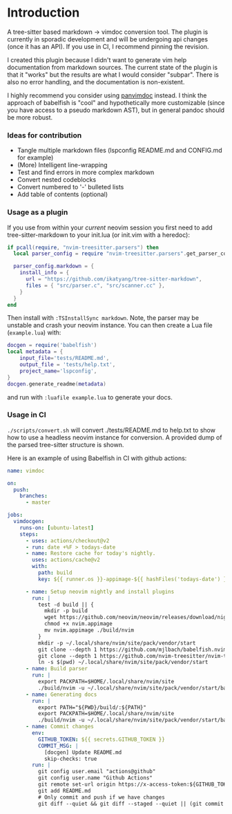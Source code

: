 # Introduction
A tree-sitter based markdown -> vimdoc conversion tool. The plugin is currently in sporadic development and will be undergoing api changes (once it has an API). If you use in CI, I recommend pinning the revision.

I created this plugin because I didn't want to generate vim help documentation from markdown sources. The current state of the plugin is that it "works" but the results are what I would consider "subpar". There is also no error handling, and the documentation is non-existent.

I highly recommend you consider using [panvimdoc](https://github.com/kdheepak/panvimdoc) instead. I think the approach of babelfish is "cool" and hypothetically more customizable (since you have access to a pseudo markdown AST), but in general pandoc should be more robust.

### Ideas for contribution

- Tangle multiple markdown files (lspconfig README.md and CONFIG.md for example)
- (More) Intelligent line-wrapping
- Test and find errors in more complex markdown
- Convert nested codeblocks
- Convert numbered to '-' bulleted lists
- Add table of contents (optional)

### Usage as a plugin

If you use from within your *current* neovim session you first need to add
tree-sitter-markdown to your init.lua (or init.vim with a heredoc):

```lua
if pcall(require, "nvim-treesitter.parsers") then
  local parser_config = require "nvim-treesitter.parsers".get_parser_configs()

  parser_config.markdown = {
    install_info = {
      url = "https://github.com/ikatyang/tree-sitter-markdown",
      files = { "src/parser.c", "src/scanner.cc" },
    }
  }
end
```

Then install with `:TSInstallSync markdown`. Note, the parser may be unstable and crash your neovim instance. You can then create a Lua file (`example.lua`) with:

```lua
docgen = require('babelfish')
local metadata = {
	input_file='tests/README.md',
	output_file = 'tests/help.txt',
	project_name='lspconfig',
}
docgen.generate_readme(metadata)
```

and run with `:luafile example.lua` to generate your docs.

### Usage in CI

`./scripts/convert.sh` will convert ./tests/README.md to help.txt to show how to use a headless neovim instance for conversion. A provided dump of the parsed tree-sitter structure is shown.

Here is an example of using Babelfish in CI with github actions:

```yaml
name: vimdoc

on:
  push:
    branches:
      - master

jobs:
  vimdocgen:
    runs-on: [ubuntu-latest]
    steps:
      - uses: actions/checkout@v2
      - run: date +%F > todays-date
      - name: Restore cache for today's nightly.
        uses: actions/cache@v2
        with:
          path: build
          key: ${{ runner.os }}-appimage-${{ hashFiles('todays-date') }}

      - name: Setup neovim nightly and install plugins
        run: |
          test -d build || {
            mkdir -p build
            wget https://github.com/neovim/neovim/releases/download/nightly/nvim.appimage
            chmod +x nvim.appimage
            mv nvim.appimage ./build/nvim
          }
          mkdir -p ~/.local/share/nvim/site/pack/vendor/start
          git clone --depth 1 https://github.com/mjlbach/babelfish.nvim ~/.local/share/nvim/site/pack/vendor/start/babelfish.nvim
          git clone --depth 1 https://github.com/nvim-treesitter/nvim-treesitter ~/.local/share/nvim/site/pack/vendor/start/nvim-treesitter
          ln -s $(pwd) ~/.local/share/nvim/site/pack/vendor/start
      - name: Build parser
        run: |
          export PACKPATH=$HOME/.local/share/nvim/site
          ./build/nvim -u ~/.local/share/nvim/site/pack/vendor/start/babelfish.nvim/scripts/init.lua --headless -c 'TSInstallSync markdown' -c 'qa'
      - name: Generating docs
        run: |
          export PATH="${PWD}/build/:${PATH}"
          export PACKPATH=$HOME/.local/share/nvim/site
          ./build/nvim -u ~/.local/share/nvim/site/pack/vendor/start/babelfish.nvim/scripts/init.lua --headless -c 'luafile ./scripts/vimdocgen.lua' -c 'qa'
      - name: Commit changes
        env:
          GITHUB_TOKEN: ${{ secrets.GITHUB_TOKEN }}
          COMMIT_MSG: |
            [docgen] Update README.md
            skip-checks: true
        run: |
          git config user.email "actions@github"
          git config user.name "Github Actions"
          git remote set-url origin https://x-access-token:${GITHUB_TOKEN}@github.com/${GITHUB_REPOSITORY}.git
          git add README.md
          # Only commit and push if we have changes
          git diff --quiet && git diff --staged --quiet || (git commit -m "${COMMIT_MSG}"; git push origin HEAD:${GITHUB_REF})
```
